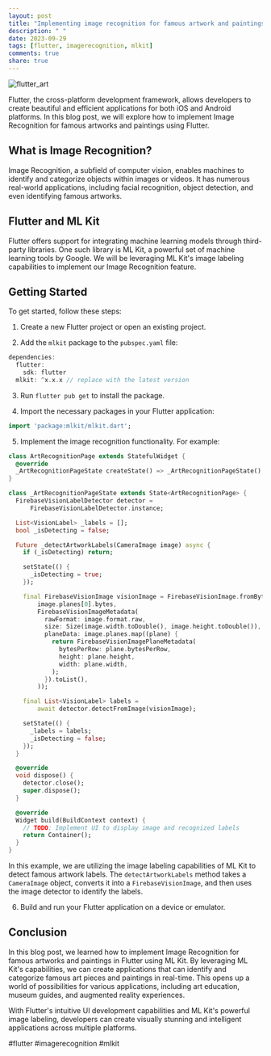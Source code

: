 ```yaml
---
layout: post
title: "Implementing image recognition for famous artwork and paintings in Flutter"
description: " "
date: 2023-09-29
tags: [flutter, imagerecognition, mlkit]
comments: true
share: true
---
```


![flutter_art](https://example.com/flutter_art.jpg)

Flutter, the cross-platform development framework, allows developers to create beautiful and efficient applications for both iOS and Android platforms. In this blog post, we will explore how to implement Image Recognition for famous artworks and paintings using Flutter.

## What is Image Recognition?

Image Recognition, a subfield of computer vision, enables machines to identify and categorize objects within images or videos. It has numerous real-world applications, including facial recognition, object detection, and even identifying famous artworks.

## Flutter and ML Kit

Flutter offers support for integrating machine learning models through third-party libraries. One such library is ML Kit, a powerful set of machine learning tools by Google. We will be leveraging ML Kit's image labeling capabilities to implement our Image Recognition feature.

## Getting Started

To get started, follow these steps:

1. Create a new Flutter project or open an existing project.

2. Add the `mlkit` package to the `pubspec.yaml` file:

```dart
dependencies:
  flutter:
    sdk: flutter
  mlkit: ^x.x.x // replace with the latest version
```

3. Run `flutter pub get` to install the package.

4. Import the necessary packages in your Flutter application:

```dart
import 'package:mlkit/mlkit.dart';
```

5. Implement the image recognition functionality. For example:

```dart
class ArtRecognitionPage extends StatefulWidget {
  @override
  _ArtRecognitionPageState createState() => _ArtRecognitionPageState();
}

class _ArtRecognitionPageState extends State<ArtRecognitionPage> {
  FirebaseVisionLabelDetector detector =
      FirebaseVisionLabelDetector.instance;

  List<VisionLabel> _labels = [];
  bool _isDetecting = false;

  Future _detectArtworkLabels(CameraImage image) async {
    if (_isDetecting) return;

    setState(() {
      _isDetecting = true;
    });

    final FirebaseVisionImage visionImage = FirebaseVisionImage.fromBytes(
        image.planes[0].bytes,
        FirebaseVisionImageMetadata(
          rawFormat: image.format.raw,
          size: Size(image.width.toDouble(), image.height.toDouble()),
          planeData: image.planes.map((plane) {
            return FirebaseVisionImagePlaneMetadata(
              bytesPerRow: plane.bytesPerRow,
              height: plane.height,
              width: plane.width,
            );
          }).toList(),
        ));

    final List<VisionLabel> labels =
        await detector.detectFromImage(visionImage);

    setState(() {
      _labels = labels;
      _isDetecting = false;
    });
  }

  @override
  void dispose() {
    detector.close();
    super.dispose();
  }

  @override
  Widget build(BuildContext context) {
    // TODO: Implement UI to display image and recognized labels
    return Container();
  }
}
```

In this example, we are utilizing the image labeling capabilities of ML Kit to detect famous artwork labels. The `detectArtworkLabels` method takes a `CameraImage` object, converts it into a `FirebaseVisionImage`, and then uses the image detector to identify the labels.

6. Build and run your Flutter application on a device or emulator.

## Conclusion

In this blog post, we learned how to implement Image Recognition for famous artworks and paintings in Flutter using ML Kit. By leveraging ML Kit's capabilities, we can create applications that can identify and categorize famous art pieces and paintings in real-time. This opens up a world of possibilities for various applications, including art education, museum guides, and augmented reality experiences.

With Flutter's intuitive UI development capabilities and ML Kit's powerful image labeling, developers can create visually stunning and intelligent applications across multiple platforms.

#flutter #imagerecognition #mlkit